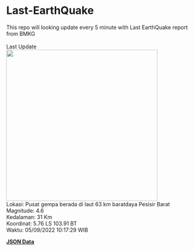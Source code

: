 # Last-EarthQuake
This repo will looking update every 5 minute with Last EarthQuake report from BMKG
<br>
<br>
Last Update
<br>
<img src="https://ews.bmkg.go.id/TEWS/data/20220905101729.mmi.jpg" width="400"/>
<br>
Lokasi: Pusat gempa berada di laut 63 km baratdaya Pesisir Barat <br>
Magnitude: 4.6 <br>
Kedalaman: 31 Km <br>
Koordinat: 5.76 LS 103.91 BT <br>
Waktu: 05/09/2022 10:17:29 WIB <br>

<a href="./data/data.json">**JSON Data**</a>

